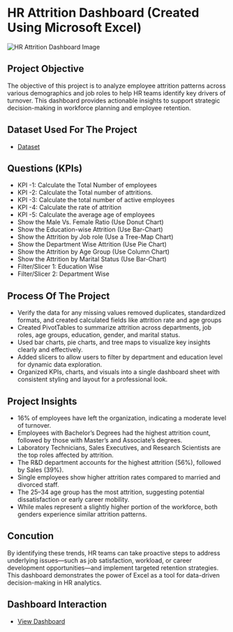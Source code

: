 # HR Attrition Dashboard (Created Using Microsoft Excel)
![HR Attrition Dashboard Image](https://github.com/user-attachments/assets/a0fc16eb-05e1-4244-bd16-c45e6c67cad9)

## Project Objective
The objective of this project is to analyze employee attrition patterns across various demographics and job roles to help HR teams identify key drivers of turnover. This dashboard provides actionable insights to support strategic decision-making in workforce planning and employee retention.

## Dataset Used For The Project
- <a href= "https://github.com/Mukid-Ahsam/HR_Attrition_Dashboard/blob/main/HR%20Attrition%20Dashboard.xlsx" >Dataset<a/>

## Questions (KPIs)
- KPI -1: Calculate the Total Number of employees
- KPI -2: Calculate the Total number of attritions. 
- KPI -3: Calculate the total number of active employees
- KPI -4: Calculate the rate of attrition
- KPI -5: Calculate the average age of employees
- Show the Male Vs. Female Ratio (Use Donut Chart)
- Show the Education-wise Attrition (Use Bar-Chart)
- Show the Attrition by Job role (Use a Tree-Map Chart)
- Show the Department Wise Attrition (Use Pie Chart)
- Show the Attrition by Age Group (Use Column Chart)
- Show the Attrition by Marital Status (Use Bar-Chart)
- Filter/Slicer 1: Education Wise
- Filter/Slicer 2: Department Wise

## Process Of The Project
-	Verify the data for any missing values removed duplicates, standardized formats, and created calculated fields like attrition rate and age groups
-	Created PivotTables to summarize attrition across departments, job roles, age groups, education, gender, and marital status.
-	Used bar charts, pie charts, and tree maps to visualize key insights clearly and effectively.
-	Added slicers to allow users to filter by department and education level for dynamic data exploration.
-	Organized KPIs, charts, and visuals into a single dashboard sheet with consistent styling and layout for a professional look.

## Project Insights
-	16% of employees have left the organization, indicating a moderate level of turnover.
-	Employees with Bachelor’s Degrees had the highest attrition count, followed by those with Master’s and Associate’s degrees.
-	Laboratory Technicians, Sales Executives, and Research Scientists are the top roles affected by attrition.
-	The R&D department accounts for the highest attrition (56%), followed by Sales (39%).
-	Single employees show higher attrition rates compared to married and divorced staff.
-	The 25–34 age group has the most attrition, suggesting potential dissatisfaction or early career mobility.
-	While males represent a slightly higher portion of the workforce, both genders experience similar attrition patterns.

## Concution
By identifying these trends, HR teams can take proactive steps to address underlying issues—such as job satisfaction, workload, or career development opportunities—and implement targeted retention strategies. This dashboard demonstrates the power of Excel as a tool for data-driven decision-making in HR analytics.


## Dashboard Interaction
- <a href="https://github.com/Mukid-Ahsam/HR_Attrition_Dashboard/blob/main/HR%20Attrition%20Dashboard%20Image.png" >View Dashboard<a/>
